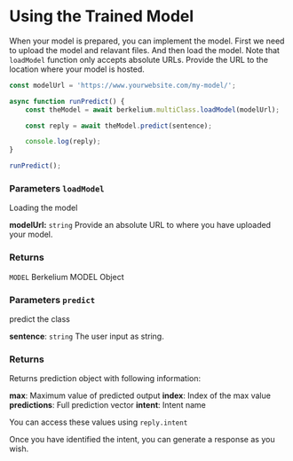 # Using the Trained Model

When your model is prepared, you can implement the model. First we need to upload the model and relavant files. And then load the model. Note that `loadModel` function only accepts absolute URLs. Provide the URL to the location where your model is hosted.

```js
const modelUrl = 'https://www.yourwebsite.com/my-model/';

async function runPredict() {
    const theModel = await berkelium.multiClass.loadModel(modelUrl);

    const reply = await theModel.predict(sentence);

    console.log(reply);
}

runPredict();
```


### Parameters `loadModel`

Loading the model

**modelUrl:** `string` Provide an absolute URL to where you have uploaded your model.

### Returns
`MODEL` Berkelium MODEL Object


### Parameters `predict`

predict the class

**sentence**: `string` The user input as string.

### Returns

Returns prediction object with following information:

**max**: Maximum value of predicted output
**index**: Index of the max value
**predictions**: Full prediction vector
**intent**: Intent name

You can access these values using `reply.intent`

Once you have identified the intent, you can generate a response as you wish.